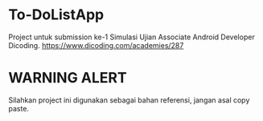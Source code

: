 # To-DoListApp
Project untuk submission ke-1 Simulasi Ujian Associate Android Developer Dicoding.
https://www.dicoding.com/academies/287

# WARNING ALERT
Silahkan project ini digunakan sebagai bahan referensi, jangan asal copy paste.
